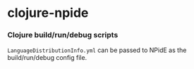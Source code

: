 # clojure-npide
### Clojure build/run/debug scripts
`LanguageDistributionInfo.yml` can be passed to NPidE as the build/run/debug config file.
